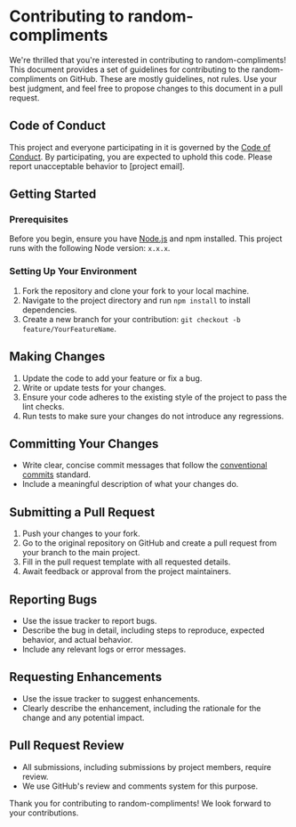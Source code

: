 # Contributing to random-compliments

We're thrilled that you're interested in contributing to random-compliments! This document provides a set of guidelines for contributing to the random-compliments on GitHub. These are mostly guidelines, not rules. Use your best judgment, and feel free to propose changes to this document in a pull request.

## Code of Conduct

This project and everyone participating in it is governed by the [Code of Conduct](CODE_OF_CONDUCT.md). By participating, you are expected to uphold this code. Please report unacceptable behavior to [project email].

## Getting Started

### Prerequisites

Before you begin, ensure you have [Node.js](https://nodejs.org/en/) and npm installed. This project runs with the following Node version: `x.x.x`.

### Setting Up Your Environment

1. Fork the repository and clone your fork to your local machine.
2. Navigate to the project directory and run `npm install` to install dependencies.
3. Create a new branch for your contribution: `git checkout -b feature/YourFeatureName`.

## Making Changes

1. Update the code to add your feature or fix a bug.
2. Write or update tests for your changes.
3. Ensure your code adheres to the existing style of the project to pass the lint checks.
4. Run tests to make sure your changes do not introduce any regressions.

## Committing Your Changes

- Write clear, concise commit messages that follow the [conventional commits](https://www.conventionalcommits.org/en/v1.0.0/) standard.
- Include a meaningful description of what your changes do.

## Submitting a Pull Request

1. Push your changes to your fork.
2. Go to the original repository on GitHub and create a pull request from your branch to the main project.
3. Fill in the pull request template with all requested details.
4. Await feedback or approval from the project maintainers.

## Reporting Bugs

- Use the issue tracker to report bugs.
- Describe the bug in detail, including steps to reproduce, expected behavior, and actual behavior.
- Include any relevant logs or error messages.

## Requesting Enhancements

- Use the issue tracker to suggest enhancements.
- Clearly describe the enhancement, including the rationale for the change and any potential impact.

## Pull Request Review

- All submissions, including submissions by project members, require review.
- We use GitHub's review and comments system for this purpose.

Thank you for contributing to random-compliments! We look forward to your contributions.
